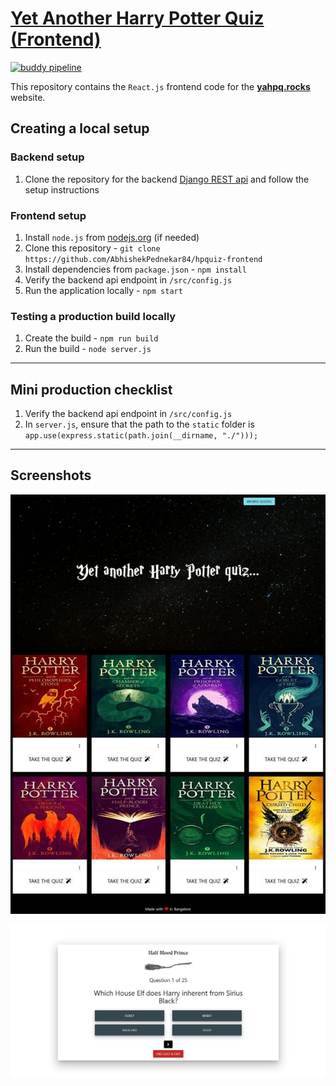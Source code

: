 # [Yet Another Harry Potter Quiz (Frontend)](https://yahpq.rocks)

[![buddy pipeline](https://app.buddy.works/abhiap/hpquiz-frontend/pipelines/pipeline/254058/badge.svg?token=738f35b97ec3ce6a9a115c59e582b088fde6fcee2a92780b69cf9e293e60d114 "buddy pipeline")](https://app.buddy.works/abhiap/hpquiz-frontend/pipelines/pipeline/254058)

This repository contains the `React.js` frontend code for the **[yahpq.rocks](https://yahpq.rocks)** website.

## Creating a local setup
### Backend setup
1. Clone the repository for the backend [Django REST api](https://github.com/AbhishekPednekar84/hpquiz-rest-api) and follow the setup instructions

### Frontend setup
1. Install `node.js` from [nodejs.org](https://nodejs.org/en/) (if needed)
2. Clone this repository - `git clone https://github.com/AbhishekPednekar84/hpquiz-frontend`
3. Install dependencies from `package.json` - `npm install`
4. Verify the backend api endpoint in `/src/config.js`
5. Run the application locally - `npm start`

### Testing a production build locally
1. Create the build - `npm run build`
2. Run the build - `node server.js`
---  
## Mini production checklist
1. Verify the backend api endpoint in `/src/config.js`
2. In `server.js`, ensure that the path to the `static` folder is `app.use(express.static(path.join(__dirname, "./")));`
---
## Screenshots

<p align="center"><img src="https://github.com/AbhishekPednekar84/hpquiz-frontend/blob/master/assets/yahpq.jpg" alt="Home"></p>
<p align="center"><img src="https://github.com/AbhishekPednekar84/hpquiz-frontend/blob/master/assets/quiz.jpg" alt="Home"></p>

